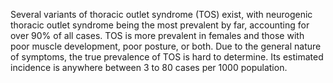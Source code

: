 Several variants of thoracic outlet syndrome (TOS) exist, with neurogenic thoracic outlet syndrome being the most prevalent by far, accounting for over 90% of all cases. TOS is more prevalent in females and those with poor muscle development, poor posture, or both. Due to the general nature of symptoms, the true prevalence of TOS is hard to determine. Its estimated incidence is anywhere between 3 to 80 cases per 1000 population.